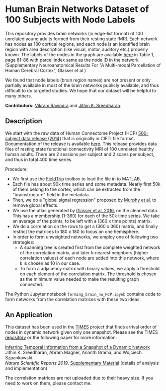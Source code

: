 # Human Brain Networks Dataset of 100 Subjects with Node Labels

This repository provides brain networks (in edge-list format) of 100 unrelated young adults formed from their resting state fMRI. Each network has nodes as 180 cortical regions, and each node is an identified brain region with area description (like visual, motor, auditory etc.) properly known. The labels of the nodes in the graph are available [here](https://media.nature.com/original/nature-assets/nature/journal/v536/n7615/extref/nature18933-s3.pdf) in Table 1, page 81-86 with parcel index same as the node ID in the network (Supplementary Neuroanatomical Results For "A Multi-modal Parcellation of Human Cerebral Cortex", Glasser et al.)

We found that node labels (brain region names) are not present or only partially available in most of the brain networks publicly available, and thus difficult to do targeted studies. We hope that our dataset will be helpful to many others.

**Contributors:** [Vikram Ravindra](https://github.com/vikramravindra) and [Jithin K. Sreedharan](https://github.com/jithin-k-sreedharan).

## Description

We start with the raw data of Human Connectome Project (HCP) [500-subject data release (2014)](https://www.humanconnectome.org/study/hcp-young-adult/document/500-subjects-data-release) that is originally in CIFTI file format. Documentation of the release is available [here](https://www.humanconnectome.org/storage/app/media/documentation/s500/hcps500meg2releasereferencemanual.pdf).
This release provides data files of resting state functional connectivity MRI of 100 unrelated healthy human adults.  There are 2 sessions per subject and 2 scans per subject, and thus in total 400 time series.

Procedure:
* We first use the [FieldTrip](http://www.fieldtriptoolbox.org) toolbox to load the file in to MATLAB.
* Each file has about 90k time series and some metadata. Nearly first 50k of them belong to the cortex, which can be extracted from the "brainstructure" field in the metadata.
* Then, we do a "global signal regression" proposed by [Murphy et al.](https://www.ncbi.nlm.nih.gov/pmc/articles/PMC2750906/) to remove global effects.
* We use the atlas generated by [Glasser et al. 2016.](https://www.nature.com/articles/nature18933) on the cleaned data. This has a membership (1-360) for each of the 50k time series. We take an average of the points, to be left with a (360 x time points) matrix.
* We do a correlation on the rows to get a (360 x 360) matrix, and finally restrict the matrices to 180 x 180 to focus on one hemisphere.
* In order to form unweighted networks, we employ one of following two strategies:
  - A spanning tree is created first from the complete weighted network of the correlation matrix, and later k-nearest neighbors (higher correlation values) of each node are added into this network, where k is chosen as 10 in our case.
  - To form a adjacency matrix with binary values, we apply a threshold on each element of the correlation matrix. The threshold is chosen as the minimum value needed to make the resulting graph connected.

The Python Jupyter notebook `forming_brain_nw_HCP.ipynb` contains code to form networks from the correlation matrices with these two ideas.

## An Application

This dataset has been used in the [TIMES](https://github.com/jithin-k-sreedharan/times) project that finds arrival order of nodes in dynamic network given only one snapshot. Please see the TIMES [repository](https://github.com/jithin-k-sreedharan/times) or the following paper for more information:

[Inferring Temporal Information from a Snapshot of a Dynamic Network](https://rdcu.be/boQ5z)\
Jithin K. Sreedharan, Abram Magner, Ananth Grama, and Wojciech Szpankowski.\
_Nature Scientific Reports 2019_. [Supplementary Material](https://static-content.springer.com/esm/art%3A10.1038%2Fs41598-019-38912-0/MediaObjects/41598_2019_38912_MOESM1_ESM.pdf) (details of analysis and implementation)

The correlation matrices are not uploaded due to their heavy size. If you need to work on them, please contact me.
